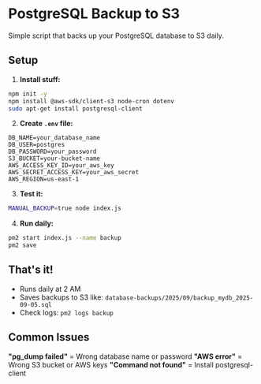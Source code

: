# PostgreSQL Backup to S3

Simple script that backs up your PostgreSQL database to S3 daily.

## Setup

1. **Install stuff:**
```bash
npm init -y
npm install @aws-sdk/client-s3 node-cron dotenv
sudo apt-get install postgresql-client
```

2. **Create `.env` file:**
```
DB_NAME=your_database_name
DB_USER=postgres
DB_PASSWORD=your_password
S3_BUCKET=your-bucket-name
AWS_ACCESS_KEY_ID=your_aws_key
AWS_SECRET_ACCESS_KEY=your_aws_secret
AWS_REGION=us-east-1
```

3. **Test it:**
```bash
MANUAL_BACKUP=true node index.js
```

4. **Run daily:**
```bash
pm2 start index.js --name backup
pm2 save
```

## That's it!

- Runs daily at 2 AM
- Saves backups to S3 like: `database-backups/2025/09/backup_mydb_2025-09-05.sql`
- Check logs: `pm2 logs backup`

## Common Issues

**"pg_dump failed"** = Wrong database name or password
**"AWS error"** = Wrong S3 bucket or AWS keys
**"Command not found"** = Install postgresql-client